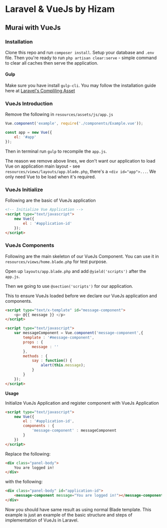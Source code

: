 # Laravel & VueJs by Hizam

## Murai with VueJs

### Installation

Clone this repo and run `composer install`. Setup your database and `.env` file. Then you're ready to run `php artisan clear:serve` - simple command to clear all caches then serve the application.

#### Gulp

Make sure you have install `gulp-cli`. You may follow the installation guide here at [Laravel's Compliling Asset](https://laravel.com/docs/5.3/elixir#installation)

### VueJs Introduction

Remove the following in `resources/assets/js/app.js`

```javascript
Vue.component('example', require('./components/Example.vue'));

const app = new Vue({
    el: '#app'
});
```

Then in terminal run `gulp` to recompile the `app.js`.

The reason we remove above lines, we don't want our application to load Vue on application main layout - see `resources/views/layouts/app.blade.php`, there's a `<div id="app">...`. We only need Vue to be load when it's required. 

### VueJs Initialize

Following are the basic of VueJs application

```html
<!-- Initialize Vue Application -->
<script type="text/javascript">
	new Vue({
		el : '#application-id'
	});
</script>
```

### VueJs Components

Following are the main skeleton of our VueJs Component. You can use it in `resources/views/home.blade.php` for test purpose.

Open up `layouts/app.blade.php` and add `@yield('scripts')` after the `app.js`.

Then we going to use `@section('scripts')` for our application.

This to ensure VueJs loaded before we declare our VueJs application and components.

```html
<script type="text/x-template" id="message-component">
    <p> @{{ message }} </p>
</script>
```

```html
<script type="text/javascript">
    var messageComponent = Vue.component('message-component',{
        template : '#message-component',
        props : {
            message : ''
        },
        methods : {
            say : function() {
                alert(this.message);
            }
        }
    });
</script>
```

**Usage**

Initialize VueJs Application and register component with VueJs Application

```html
<script type="text/javascript">
    new Vue({
        el : '#application-id',
        components : {
            'message-component' : messageComponent
        }
    })
</script>
```

Replace the following:

```html
<div class="panel-body">
	You are logged in!
</div>
```

with the following:

```html
<div class="panel-body" id="application-id">
    <message-component message="You are logged in!"></message-component>
</div>
```

Now you should have same result as using normal Blade template. This example is just an example of the basic structure and steps of implementation of VueJs in Laravel.
